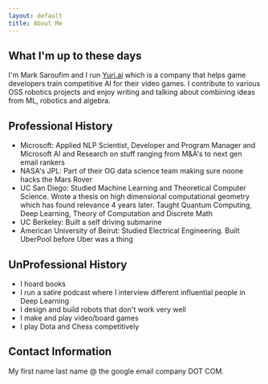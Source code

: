 ```yaml
---
layout: default
title: About Me
---
```


## What I'm up to these days
I'm Mark Saroufim and I run [Yuri.ai](https://www.yuri.ai) which is a company that helps game developers train competitive AI for their video games. I contribute to various OSS robotics projects and enjoy writing and talking about combining ideas from ML, robotics and algebra.

## Professional History
* Microsoft: Applied NLP Scientist, Developer and Program Manager and Microsoft AI and Research on stuff ranging from M&A's to next gen email rankers
* NASA's JPL: Part of their OG data science team making sure noone hacks the Mars Rover
* UC San Diego: Studied Machine Learning and Theoretical Computer Science. Wrote a thesis on high dimensional computational geometry which has found relevance 4 years later. Taught Quantum Computing, Deep Learning, Theory of Computation and Discrete Math
* UC Berkeley: Built a self driving submarine
* American University of Beirut: Studied Electrical Engineering. Built UberPool before Uber was a thing


## UnProfessional History
* I hoard books
* I run a satire podcast where I interview different influential people in Deep Learning
* I design and build robots that don't work very well
* I make and play video/board games
* I play Dota and Chess competitively 

## Contact Information
My first name last name @ the google email company DOT COM.